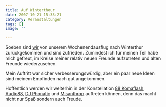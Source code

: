 ```yaml
---
title: Auf Winterthour
date: 2007-10-21 15:33:21
category: Veranstaltungen
tags: []
image: ''

---
```


Soeben sind [wir](http://www.the-groundzero.com/tags/snwt) von unserem Wochenendausflug nach Winterthur zurückgekommen und sind zufrieden. Zumindest ich für meinen Teil habe mich gefreut, im Kreise meiner relativ neuen Freunde aufzutreten und alten Freunde wiederzusehen.  

  

Mein Auftritt war sicher verbesserungswürdig, aber ein paar neue Ideen sind meinem Empfinden nach gut angekommen.  

  

Hoffentlich werden wir weiterhin in der Konstellation [88:Komaflash](http://www.88komaflash.de), [Audio88](http://www.audio88.de), [DJ Phonatic](http://www.myspace.com/phoneeziac) und [Misanthrop](http://www.misantropolis.de/) auftreten können, denn das macht nicht nur Spaß sondern auch Freude.
